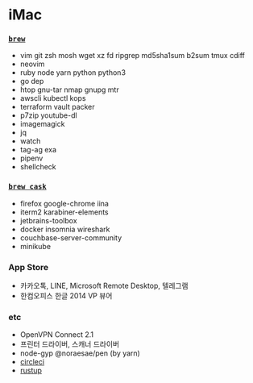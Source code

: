 iMac
========

### [`brew`]
- vim git zsh mosh wget xz fd ripgrep md5sha1sum b2sum tmux cdiff
- neovim
- ruby node yarn python python3
- go dep
- htop gnu-tar nmap gnupg mtr
- awscli kubectl kops
- terraform vault packer
- p7zip youtube-dl
- imagemagick
- jq
- watch
- tag-ag exa
- pipenv
- shellcheck

### [`brew cask`]
- firefox google-chrome iina
- iterm2 karabiner-elements
- jetbrains-toolbox
- docker insomnia wireshark
- couchbase-server-community
- minikube

### App Store
- 카카오톡, LINE, Microsoft Remote Desktop, 텔레그램
- 한컴오피스 한글 2014 VP 뷰어

### etc
- OpenVPN Connect 2.1
- 프린터 드라이버, 스캐너 드라이버
- node-gyp @noraesae/pen (by yarn)
- [circleci](https://circleci.com/docs/2.0/local-jobs/#installing-the-cli-locally)
- [rustup]

[`brew`]: http://brew.sh
[`brew cask`]: https://caskroom.github.io/
[rustup]: https://www.rust-lang.org/ko-KR/install.html
